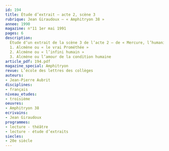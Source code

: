 ```yaml
---
id: 194
title: Étude d’extrait – acte 2, scène 3 
rubrique: Jean Giraudoux – « Amphitryon 38 »
annee: 1990
magazine: n°11 1er mai 1991
pages: 6
description: 
  Étude d’un extrait de la scène 3 de l’acte 2 – de « Mercure, l’humanité n’est pas ce que pensent les dieux ! »… à « sera mon fils préféré »…
  1. Alcmène ou « le vrai Prométhée »
  2. Alcmène ou « l’infini humain »
  3. Alcmène ou l’amour de la condition humaine
article_pdf: 194.pdf
magazine_special: Amphitryon
revue: L’école des lettres des collèges
auteurs:
- Jean-Pierre Aubrit
disciplines:
- français
niveau_etudes:
- troisième
oeuvres:
- Amphitryon 38
ecrivains:
- Jean Giraudoux
programmes:
- lecture - théâtre
- lecture - étude d’extraits
siecles:
- 20e siècle
---
```

